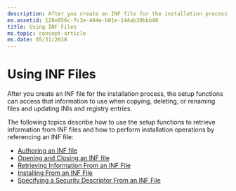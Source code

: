 ```yaml
---
description: After you create an INF file for the installation process, the setup functions can access that information to use when copying, deleting, or renaming files and updating INIs and registry entries.
ms.assetid: 128e856c-7c3e-404e-b01e-144ab30bbb48
title: Using INF Files
ms.topic: concept-article
ms.date: 05/31/2018
---
```


# Using INF Files

After you create an INF file for the installation process, the setup functions can access that information to use when copying, deleting, or renaming files and updating INIs and registry entries.

The following topics describe how to use the setup functions to retrieve information from INF files and how to perform installation operations by referencing an INF file:

-   [Authoring an INF file](authoring-an-inf-file.md)
-   [Opening and Closing an INF file](opening-and-closing-an-inf-file.md)
-   [Retrieving Information From an INF File](retrieving-information-from-an-inf-file.md)
-   [Installing From an INF File](installing-from-an-inf-file.md)
-   [Specifying a Security Descriptor From an INF File](specifying-a-security-descriptor-from-an-inf-file.md)

 

 



